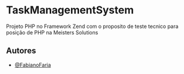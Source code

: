 # TaskManagementSystem

Projeto PHP no Framework Zend com o proposito de teste tecnico para posição de PHP na Meisters Solutions




## Autores

- [@FabianoFaria](https://github.com/FabianoFaria)